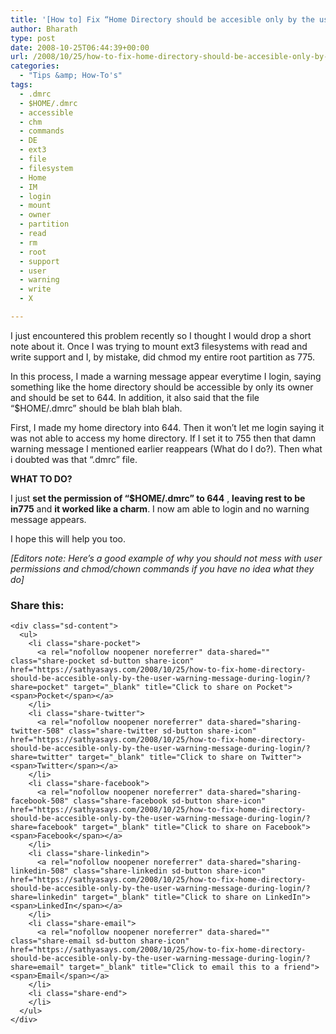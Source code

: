 ```yaml
---
title: '[How to] Fix “Home Directory should be accesible only by the user” — Warning Message during login'
author: Bharath
type: post
date: 2008-10-25T06:44:39+00:00
url: /2008/10/25/how-to-fix-home-directory-should-be-accesible-only-by-the-user-warning-message-during-login/
categories:
  - "Tips &amp; How-To's"
tags:
  - .dmrc
  - $HOME/.dmrc
  - accessible
  - chm
  - commands
  - DE
  - ext3
  - file
  - filesystem
  - Home
  - IM
  - login
  - mount
  - owner
  - partition
  - read
  - rm
  - root
  - support
  - user
  - warning
  - write
  - X

---
```

I just encountered this problem recently so I thought I would drop a short note about it. Once I was trying to mount ext3 filesystems with read and write support and I, by mistake, did chmod my entire root partition as 775.

In this process, I made a warning message appear everytime I login, saying something like the home directory should be accessible by only its owner and should be set to 644. In addition, it also said that the file &#8220;$HOME/.dmrc&#8221; should be blah blah blah.

First, I made my home directory into 644. Then it won&#8217;t let me login saying it was not able to access my home directory. If I set it to 755 then that damn warning message I mentioned earlier reappears (What do I do?). Then what i doubted was that &#8220;.dmrc&#8221; file.

<span style="#888888;"><strong>WHAT TO DO?</strong></span>

I just **set the permission of &#8220;$HOME/.dmrc&#8221; to 644** , **leaving rest to be in775** and **it worked like a charm**. I now am able to login and no warning message appears.

I hope this will help you too.

_[Editors note: Here&#8217;s a good example of why you should not mess with user permissions and chmod/chown commands if you have no idea what they do]_

<div class="sharedaddy sd-sharing-enabled">
  <div class="robots-nocontent sd-block sd-social sd-social-icon-text sd-sharing">
    <h3 class="sd-title">
      Share this:
    </h3>
    
    <div class="sd-content">
      <ul>
        <li class="share-pocket">
          <a rel="nofollow noopener noreferrer" data-shared="" class="share-pocket sd-button share-icon" href="https://sathyasays.com/2008/10/25/how-to-fix-home-directory-should-be-accesible-only-by-the-user-warning-message-during-login/?share=pocket" target="_blank" title="Click to share on Pocket"><span>Pocket</span></a>
        </li>
        <li class="share-twitter">
          <a rel="nofollow noopener noreferrer" data-shared="sharing-twitter-508" class="share-twitter sd-button share-icon" href="https://sathyasays.com/2008/10/25/how-to-fix-home-directory-should-be-accesible-only-by-the-user-warning-message-during-login/?share=twitter" target="_blank" title="Click to share on Twitter"><span>Twitter</span></a>
        </li>
        <li class="share-facebook">
          <a rel="nofollow noopener noreferrer" data-shared="sharing-facebook-508" class="share-facebook sd-button share-icon" href="https://sathyasays.com/2008/10/25/how-to-fix-home-directory-should-be-accesible-only-by-the-user-warning-message-during-login/?share=facebook" target="_blank" title="Click to share on Facebook"><span>Facebook</span></a>
        </li>
        <li class="share-linkedin">
          <a rel="nofollow noopener noreferrer" data-shared="sharing-linkedin-508" class="share-linkedin sd-button share-icon" href="https://sathyasays.com/2008/10/25/how-to-fix-home-directory-should-be-accesible-only-by-the-user-warning-message-during-login/?share=linkedin" target="_blank" title="Click to share on LinkedIn"><span>LinkedIn</span></a>
        </li>
        <li class="share-email">
          <a rel="nofollow noopener noreferrer" data-shared="" class="share-email sd-button share-icon" href="https://sathyasays.com/2008/10/25/how-to-fix-home-directory-should-be-accesible-only-by-the-user-warning-message-during-login/?share=email" target="_blank" title="Click to email this to a friend"><span>Email</span></a>
        </li>
        <li class="share-end">
        </li>
      </ul>
    </div>
  </div>
</div>